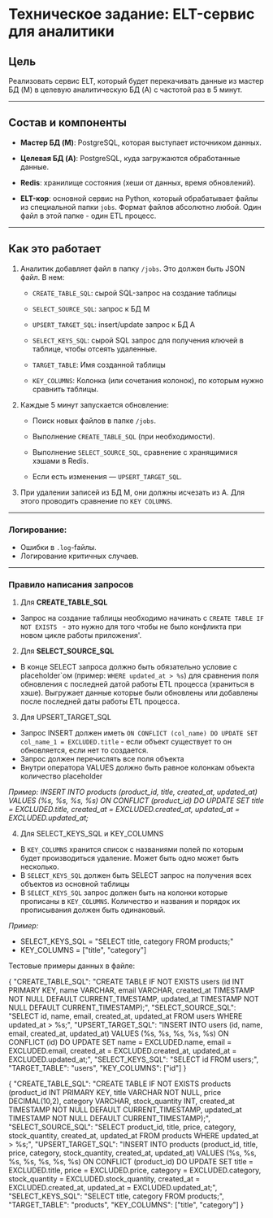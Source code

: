 # Техническое задание: ELT-сервис для аналитики

## Цель

Реализовать сервис ELT, который будет перекачивать данные из мастер БД (M) в целевую аналитическую БД (A) с частотой раз в 5 минут.

---

## Состав и компоненты

- **Мастер БД (M)**: PostgreSQL, которая выступает источником данных.
    
- **Целевая БД (A)**: PostgreSQL, куда загружаются обработанные данные.
    
- **Redis**: хранилище состояния (хеши от данных, время обновлений).
    
- **ELT-кор**: основной сервис на Python, который обрабатывает файлы из специальной папки `jobs`. Формат файлов абсолютно любой. Один файл в этой папке - один ETL процесс.

---

## Как это работает

1. Аналитик добавляет файл в папку `/jobs`. Это должен быть JSON файл. В нем:
    
    - `CREATE_TABLE_SQL`: сырой SQL-запрос на создание таблицы
        
    - `SELECT_SOURCE_SQL`: запрос к БД M
        
    - `UPSERT_TARGET_SQL`: insert/update запрос к БД A
        
    - `SELECT_KEYS_SQL`: сырой SQL запрос для получения ключей в таблице, чтобы отсеять удаленные.
		
	- `TARGET_TABLE`: Имя созданной таблицы
		
	- `KEY_COLUMNS`: Колонка (или сочетания колонок), по которым нужно сравнить таблицы.
	

2. Каждые 5 минут запускается обновление:
    
    - Поиск новых файлов в папке `/jobs`.
        
    - Выполнение `CREATE_TABLE_SQL` (при необходимости).
        
    - Выполнение `SELECT_SOURCE_SQL`, сравнение с хранящимися хэшами в Redis.
        
    - Если есть изменения — `UPSERT_TARGET_SQL`.
        
3. При удалении записей из БД M, они должны исчезать из A. Для этого проводить сравнение по `KEY COLUMNS`.
    

---
### Логирование:

- Ошибки в `.log`-fайлы.
- Логирование критичных случаев.
___

### Правило написания запросов

1. Для **CREATE_TABLE_SQL**

- Запрос на создание таблицы необходимо начинать с `CREATE TABLE IF NOT EXISTS ` - это нужно для того чтобы не было конфликта при новом цикле работы приложения'. 

2. Для **SELECT_SOURCE_SQL**

- В конце SELECT запроса должно быть обязательно условие с placeholder\`ом (пример: `WHERE updated_at > %s`) для сравнения поля обновления с последней датой работы ETL процесса (храниться в хэше). Выгружает данные которые были обновлены или добавлены после последней даты работы ETL процесса. 

3. Для UPSERT_TARGET_SQL

- Запрос INSERT должен иметь `ON CONFLICT (col_name) DO UPDATE SET col_name_1 = EXCLUDED.title` - если объект существует то он обновляется, если нет то создается. 
- Запрос должен перечислять все поля объекта
- Внутри оператора VALUES должно быть равное колонкам объекта количество placeholder

_Пример: INSERT INTO products (product_id, title, created_at, updated_at) VALUES (%s, %s, %s, %s) ON CONFLICT (product_id) DO UPDATE SET title = EXCLUDED.title, created_at = EXCLUDED.created_at, updated_at = EXCLUDED.updated_at;_

4. Для SELECT_KEYS_SQL и KEY_COLUMNS

- В `KEY_COLUMNS` хранится список с названиями полей по которым будет производиться удаление. Может быть одно может быть несколько.
- В `SELECT_KEYS_SQL` должен быть SELECT запрос на получения всех объектов из основной таблицы
- В `SELECT_KEYS_SQL` запрос должен быть на колонки которые прописаны в `KEY_COLUMNS`. Количество и названия и порядок их прописывания должен быть одинаковый. 

_Пример:_
- SELECT_KEYS_SQL = "SELECT title, category FROM products;"
- KEY_COLUMNS = ["title", "category"]


Тестовые примеры данных в файле:

{
  "CREATE_TABLE_SQL": "CREATE TABLE IF NOT EXISTS users (id INT PRIMARY KEY, name VARCHAR, email VARCHAR, created_at TIMESTAMP NOT NULL DEFAULT CURRENT_TIMESTAMP, updated_at TIMESTAMP NOT NULL DEFAULT CURRENT_TIMESTAMP);",
  "SELECT_SOURCE_SQL": "SELECT id, name, email, created_at, updated_at FROM users WHERE updated_at > %s;",
  "UPSERT_TARGET_SQL": "INSERT INTO users (id, name, email, created_at, updated_at) VALUES (%s, %s, %s, %s, %s) ON CONFLICT (id) DO UPDATE SET name = EXCLUDED.name, email = EXCLUDED.email, created_at = EXCLUDED.created_at, updated_at = EXCLUDED.updated_at;",
  "SELECT_KEYS_SQL": "SELECT id FROM users;",
  "TARGET_TABLE": "users",
  "KEY_COLUMNS": ["id"]
}

{
  "CREATE_TABLE_SQL": "CREATE TABLE IF NOT EXISTS products (product_id INT PRIMARY KEY, title VARCHAR NOT NULL, price DECIMAL(10,2), category VARCHAR, stock_quantity INT, created_at TIMESTAMP NOT NULL DEFAULT CURRENT_TIMESTAMP, updated_at TIMESTAMP NOT NULL DEFAULT CURRENT_TIMESTAMP);",
  "SELECT_SOURCE_SQL": "SELECT product_id, title, price, category, stock_quantity, created_at, updated_at FROM products WHERE updated_at > %s;",
  "UPSERT_TARGET_SQL": "INSERT INTO products (product_id, title, price, category, stock_quantity, created_at, updated_at) VALUES (%s, %s, %s, %s, %s, %s, %s) ON CONFLICT (product_id) DO UPDATE SET title = EXCLUDED.title, price = EXCLUDED.price, category = EXCLUDED.category, stock_quantity = EXCLUDED.stock_quantity, created_at = EXCLUDED.created_at, updated_at = EXCLUDED.updated_at;",
  "SELECT_KEYS_SQL": "SELECT title, category FROM products;",
  "TARGET_TABLE": "products",
  "KEY_COLUMNS": ["title", "category"]
  }